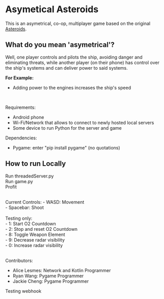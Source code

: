 # Asymetical Asteroids
This is an asymetrical, co-op, multiplayer game based on the original [Asteroids](https://en.wikipedia.org/wiki/Asteroids_(video_game)).

## What do you mean 'asymetrical'?
Well, one player controls and pilots the ship, avoiding danger and eliminating threats, while another player (on their phone) has control over the ship's systems and can deliver power to said systems.

**For Example:**
- Adding power to the engines increases the ship's speed
<br/>

Requirements:<br/>
- Android phone
- Wi-Fi/Network that allows to connect to newly hosted local servers
- Some device to run Python for the server and game

Dependencies:<br/>
- Pygame: enter "pip install pygame" (no quotations)<br/>

## How to run Locally
Run threadedServer.py<br/>
Run game.py<br/>
Profit

<br/>
Current Controls:
- WASD: Movement<br/>
- Spacebar: Shoot<br/>

<br/>
Testing only:<br/>
- 1: Start O2 Countdown<br/>
- 2: Stop and reset O2 Countdown<br/>
- 8: Toggle Weapon Element<br/>
- 9: Decrease radar visibility<br/>
- 0: Increase radar visibility<br/>

<br/>

Contributors: <br/>
- Alice Lesmes: Network and Kotlin Programmer<br/>
- Ryan Wang: Pygame Programmer<br/>
- Jackie Cheng: Pygame Programmer<br/>

Testing webhook